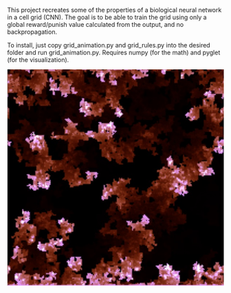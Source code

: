 This project recreates some of the properties of a biological neural network in a cell grid (CNN). The goal is to be able to train the grid using only a global reward/punish value calculated from the output, and no backpropagation.

To install, just copy grid_animation.py and grid_rules.py into the desired folder and run grid_animation.py. Requires numpy (for the math) and pyglet (for the visualization).

![200x200 grid showing neuron activations](https://github.com/joshdempster/cell-grid/blob/master/screenshot.jpg)